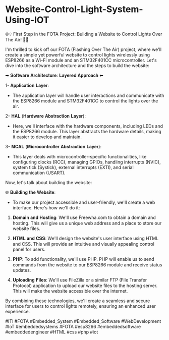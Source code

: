# Website-Control-Light-System-Using-IOT
🌐💡 First Step in the FOTA Project: Building a Website to Control Lights Over The Air! 🚀🔌



I'm thrilled to kick off our FOTA (Flashing Over The Air) project, where we'll create a simple yet powerful website to control lights wirelessly using ESP8266 as a Wi-Fi module and an STM32F401CC microcontroller. Let's dive into the software architecture and the steps to build the website:



➡ 𝐒𝐨𝐟𝐭𝐰𝐚𝐫𝐞 𝐀𝐫𝐜𝐡𝐢𝐭𝐞𝐜𝐭𝐮𝐫𝐞: 𝐋𝐚𝐲𝐞𝐫𝐞𝐝 𝐀𝐩𝐩𝐫𝐨𝐚𝐜𝐡 ⬅



1- 𝐀𝐩𝐩𝐥𝐢𝐜𝐚𝐭𝐢𝐨𝐧 𝐋𝐚𝐲𝐞𝐫:

  - The application layer will handle user interactions and communicate with the ESP8266 module and STM32F401CC to control the lights over the air.



2- 𝐇𝐀𝐋 (𝐇𝐚𝐫𝐝𝐰𝐚𝐫𝐞 𝐀𝐛𝐬𝐭𝐫𝐚𝐜𝐭𝐢𝐨𝐧 𝐋𝐚𝐲𝐞𝐫):

  - Here, we'll interface with the hardware components, including LEDs and the ESP8266 module. This layer abstracts the hardware details, making it easier to develop and maintain.



3- 𝐌𝐂𝐀𝐋 (𝐌𝐢𝐜𝐫𝐨𝐜𝐨𝐧𝐭𝐫𝐨𝐥𝐥𝐞𝐫 𝐀𝐛𝐬𝐭𝐫𝐚𝐜𝐭𝐢𝐨𝐧 𝐋𝐚𝐲𝐞𝐫):

  - This layer deals with microcontroller-specific functionalities, like configuring clocks (RCC), managing GPIOs, handling interrupts (NVIC), system tick (Systick), external interrupts (EXTI), and serial communication (USART).



Now, let's talk about building the website:



🌐 𝐁𝐮𝐢𝐥𝐝𝐢𝐧𝐠 𝐭𝐡𝐞 𝐖𝐞𝐛𝐬𝐢𝐭𝐞:

  - To make our project accessible and user-friendly, we'll create a web interface. Here's how we'll do it:



  1. 𝐃𝐨𝐦𝐚𝐢𝐧 𝐚𝐧𝐝 𝐇𝐨𝐬𝐭𝐢𝐧𝐠: We'll use Freewha.com to obtain a domain and hosting. This will give us a unique web address and a place to store our website files.



  2. 𝐇𝐓𝐌𝐋 𝐚𝐧𝐝 𝐂𝐒𝐒: We'll design the website's user interface using HTML and CSS. This will provide an intuitive and visually appealing control panel for users.



  3. 𝐏𝐇𝐏: To add functionality, we'll use PHP. PHP will enable us to send commands from the website to our ESP8266 module and receive status updates.



  4. 𝐔𝐩𝐥𝐨𝐚𝐝𝐢𝐧𝐠 𝐅𝐢𝐥𝐞𝐬: We'll use FileZilla or a similar FTP (File Transfer Protocol) application to upload our website files to the hosting server. This will make the website accessible over the internet.



By combining these technologies, we'll create a seamless and secure interface for users to control lights remotely, ensuring an enhanced user experience.

 

#ITI #FOTA #Embedded_System #Embedded_Software #WebDevelopment #IoT #embeddedsystems  #FOTA #esp8266  #embeddedsoftware #embeddedengineer #HTML #css #php  #iot  
